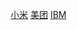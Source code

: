 [小米](https://xiaomi-info.github.io/)
[美团](https://tech.meituan.com/archives/)
[IBM](https://developer.ibm.com/zh/blogs/)